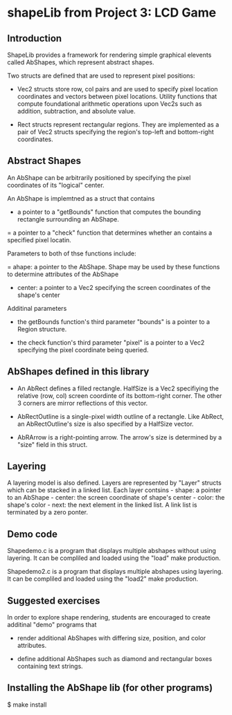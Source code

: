 # shapeLib from Project 3: LCD Game
## Introduction

ShapeLib provides a framework for rendering simple graphical elevents
called AbShapes, which represent abstract shapes.

Two structs are defined that are used to represent pixel positions:

 - Vec2 structs store row, col pairs and are used to specify pixel location coordinates and 
   vectors between pixel locations.  Utility functions that compute foundational arithmetic 
   operations upon Vec2s such as addition, subtraction, and absolute value.

 - Rect structs represent rectangular regions.   They are implemented as a pair of Vec2 structs 
   specifying the region's top-left and bottom-right coordinates.

## Abstract Shapes

An AbShape can be arbitrarily positioned by specifying the pixel
coordinates of its "logical" center.

An AbShape is implemtned as a struct that contains

 - a pointer to a "getBounds" function that computes the bounding
   rectangle surrounding an AbShape.

 = a pointer to a "check" function that determines whether an contains a specified pixel locatin.

Parameters to both of thse functions include:

 = ahape: a pointer to the AbShape.  Shape may be used by these functions to determine attributes 
  of the AbShape

 - center: a pointer to a Vec2 specifying the screen coordinates of the shape's center

Additinal parameters

 - the getBounds function's third parameter "bounds" is a pointer to a Region structure.

 - the check function's third parameter "pixel" is a pointer to a Vec2 specifying the pixel 
   coordinate being queried.


## AbShapes defined in this library

 - An AbRect defines a filled rectangle.  HalfSize is a Vec2 specifiying the relative (row, col) 
   screen  coordinte of its bottom-right corner.  The other 3 corners are mirror 
   reflections of this vector.  

 - AbRectOutline is a single-pixel width outline of a rectangle.  Like AbRect, an AbRectOutline's 
   size  is also specified by a HalfSize vector.
 
 - AbRArrow is a right-pointing arrow.  The arrow's size is determined by a "size" field in this 
   struct.

## Layering

A layering model is also defined.   Layers are represented by "Layer" structs which can be 
  stacked in a linked list.  Each layer contsins
    - shape: a pointer to an AbShape
    - center: the screen coordinate of shape's center
    - color: the shape's color
    - next: the next element in the linked list.  A link list is terminated by a zero ponter.

## Demo code

Shapedemo.c is a program that displays multiple abshapes without using
layering.  It can be compliled and loaded using the "load" make
production.

Shapedemo2.c is a program that displays multiple abshapes using
layering.  It can be compliled and loaded using the "load2" make
production.

## Suggested exercises

In order to explore shape rendering, students are encouraged to create additinal "demo" programs that 

 - render additional AbShapes with differing size, position, and color attributes.

 - define additional AbShapes such as diamond and rectangular boxes containing text strings.

## Installing the AbShape lib (for other programs)

$ make install